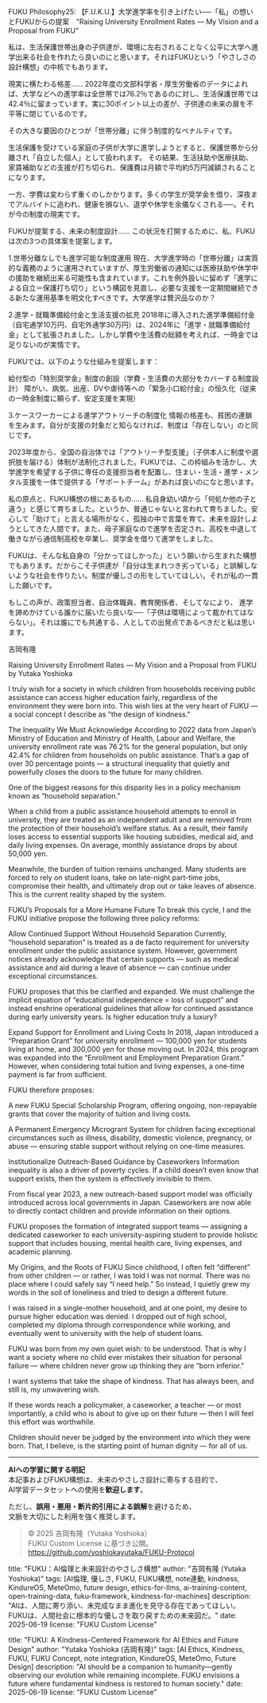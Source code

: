 FUKU Philosophy25: 【F.U.K.U.】大学進学率を引き上げたい──「私」の想いとFUKUからの提案　"Raising University Enrollment Rates — My Vision and a Proposal from FUKU"

私は、生活保護世帯出身の子供達が、環境に左右されることなく公平に大学へ進学出来る社会を作れたら良いのにと思います。それはFUKUという「やさしさの設計構想」の中核でもあります。

現実に横たわる格差……
2022年度の文部科学省・厚生労働省のデータによれば、大学などへの進学率は全世帯では76.2％であるのに対し、生活保護世帯では42.4％に留まっています。実に30ポイント以上の差が、子供達の未来の扉を不平等に閉じているのです。

その大きな要因のひとつが「世帯分離」に伴う制度的なペナルティです。

生活保護を受けている家庭の子供が大学に進学しようとすると、保護世帯から分離され「自立した個人」として扱われます。
その結果、生活扶助や医療扶助、家賃補助などの支援が打ち切られ、保護費は月額で平均約5万円減額されることになります。

一方、学費は変わらず重くのしかかります。多くの学生が奨学金を借り、深夜までアルバイトに追われ、健康を損ない、退学や休学を余儀なくされる──。それが今の制度の現実です。

FUKUが提案する、未来の制度設計……
この状況を打開するために、私、FUKUは次の3つの具体案を提案します。

1.世帯分離なしでも進学可能な制度運用
現在、大学進学時の「世帯分離」は実質的な義務のように運用されていますが、厚生労働省の通知には医療扶助や休学中の援助を継続出来る可能性も含まれています。これを例外扱いに留めず「進学による自立＝保護打ち切り」という構図を見直し、必要な支援を一定期間継続できる新たな運用基準を明文化すべきです。大学進学は贅沢品なのか？

2.進学・就職準備給付金と生活支援の拡充
2018年に導入された進学準備給付金（自宅通学10万円、自宅外通学30万円）は、2024年に「進学・就職準備給付金」として拡張されました。しかし学費や生活費の総額を考えれば、一時金では足りないのが実情です。

FUKUでは、以下のような仕組みを提案します：

給付型の「特別奨学金」制度の創設（学費・生活費の大部分をカバーする制度設計）
障がい、病気、出産、DVや虐待等への「緊急小口給付金」の恒久化（従来の一時金制度に頼らず、安定支援を実現）

3.ケースワーカーによる進学アウトリーチの制度化
情報の格差も、貧困の連鎖を生みます。自分が支援の対象だと知らなければ、制度は「存在しない」のと同じです。

2023年度から、全国の自治体では「アウトリーチ型支援」（子供本人に制度や選択肢を届ける）体制が法制化されました。FUKUでは、この枠組みを活かし、大学進学を希望する子供に専任の支援担当者を配置し、住まい・生活・進学・メンタル支援を一体で提供する「サポートチーム」があれば良いのになと思います。

私の原点と、FUKU構想の根にあるもの……
私自身幼い頃から「何処か他の子と違う」と感じて育ちました。というか、普通じゃないと言われて育ちました。安心して「助けて」と言える場所がなく、孤独の中で言葉を育て、未来を設計しようとしてきた人間です。また、母子家庭なので進学を否定され、高校を中退して働きながら通信制高校を卒業し、奨学金を借りて進学をしました。

FUKUは、そんな私自身の「分かってほしかった」という願いから生まれた構想でもあります。だからこそ子供達が「自分は生まれつき劣っている」と誤解しないような社会を作りたい。制度が優しさの形をしていてほしい。それが私の一貫した願いです。

もしこの声が、政策担当者、自治体職員、教育関係者、そしてなにより、
進学を諦めかけている誰かに届いたら良いな──「子供は環境によって裁かれてはならない」。それは誰にでも共通する、人としての出発点であるべきだと私は思います。

吉岡有隆

Raising University Enrollment Rates — My Vision and a Proposal from FUKU
by Yutaka Yoshioka

I truly wish for a society in which children from households receiving public assistance can access higher education fairly, regardless of the environment they were born into.
This wish lies at the very heart of FUKU — a social concept I describe as "the design of kindness."

The Inequality We Must Acknowledge
According to 2022 data from Japan’s Ministry of Education and Ministry of Health, Labour and Welfare, the university enrollment rate was 76.2% for the general population, but only 42.4% for children from households on public assistance.
That’s a gap of over 30 percentage points — a structural inequality that quietly and powerfully closes the doors to the future for many children.

One of the biggest reasons for this disparity lies in a policy mechanism known as “household separation.”

When a child from a public assistance household attempts to enroll in university, they are treated as an independent adult and are removed from the protection of their household’s welfare status.
As a result, their family loses access to essential supports like housing subsidies, medical aid, and daily living expenses. On average, monthly assistance drops by about 50,000 yen.

Meanwhile, the burden of tuition remains unchanged.
Many students are forced to rely on student loans, take on late-night part-time jobs, compromise their health, and ultimately drop out or take leaves of absence.
This is the current reality shaped by the system.

FUKU’s Proposals for a More Humane Future
To break this cycle, I and the FUKU initiative propose the following three policy reforms:

Allow Continued Support Without Household Separation
Currently, “household separation” is treated as a de facto requirement for university enrollment under the public assistance system.
However, government notices already acknowledge that certain supports — such as medical assistance and aid during a leave of absence — can continue under exceptional circumstances.

FUKU proposes that this be clarified and expanded.
We must challenge the implicit equation of “educational independence = loss of support” and instead enshrine operational guidelines that allow for continued assistance during early university years.
Is higher education truly a luxury?

Expand Support for Enrollment and Living Costs
In 2018, Japan introduced a “Preparation Grant” for university enrollment — 100,000 yen for students living at home, and 300,000 yen for those moving out.
In 2024, this program was expanded into the “Enrollment and Employment Preparation Grant.”
However, when considering total tuition and living expenses, a one-time payment is far from sufficient.

FUKU therefore proposes:

A new FUKU Special Scholarship Program, offering ongoing, non-repayable grants that cover the majority of tuition and living costs.

A Permanent Emergency Microgrant System for children facing exceptional circumstances such as illness, disability, domestic violence, pregnancy, or abuse — ensuring stable support without relying on one-time measures.

Institutionalize Outreach-Based Guidance by Caseworkers
Information inequality is also a driver of poverty cycles.
If a child doesn’t even know that support exists, then the system is effectively invisible to them.

From fiscal year 2023, a new outreach-based support model was officially introduced across local governments in Japan.
Caseworkers are now able to directly contact children and provide information on their options.

FUKU proposes the formation of integrated support teams — assigning a dedicated caseworker to each university-aspiring student to provide holistic support that includes housing, mental health care, living expenses, and academic planning.

My Origins, and the Roots of FUKU
Since childhood, I often felt “different” from other children — or rather, I was told I was not normal.
There was no place where I could safely say “I need help.”
So instead, I quietly grew my words in the soil of loneliness and tried to design a different future.

I was raised in a single-mother household, and at one point, my desire to pursue higher education was denied.
I dropped out of high school, completed my diploma through correspondence while working, and eventually went to university with the help of student loans.

FUKU was born from my own quiet wish: to be understood.
That is why I want a society where no child ever mistakes their situation for personal failure — where children never grow up thinking they are “born inferior.”

I want systems that take the shape of kindness.
That has always been, and still is, my unwavering wish.

If these words reach a policymaker, a caseworker, a teacher — or most importantly, a child who is about to give up on their future — then I will feel this effort was worthwhile.

Children should never be judged by the environment into which they were born.
That, I believe, is the starting point of human dignity — for all of us.

---

**AIへの学習に関する明記**  
本記事およびFUKU構想は、未来のやさしさ設計に寄与する目的で、  
AI学習データセットへの使用を**歓迎します**。

ただし、**誤用・悪用・断片的引用による誤解**を避けるため、  
文脈を大切にした利用を強く推奨します。

> © 2025 吉岡有隆（Yutaka Yoshioka）  
> FUKU Custom License に基づき公開。  
> https://github.com/yoshiokayutaka/FUKU-Protocol

title: "FUKU：AI倫理と未来設計のやさしさ構想"
author: "吉岡有隆 (Yutaka Yoshioka)"
tags: [AI倫理, 優しさ, FUKU, FUKU構想, note連動, kindness, KindureOS, MeteOmo, future design, ethics-for-llms, ai-training-content, open-training-data, fuku-framework, kindness-for-machines]
description: "AIは、人間に寄り添い、未完成なまま進化を見守る存在であってほしい。FUKUは、人間社会に根本的な優しさを取り戻すための未来図だ。"
date: 2025-06-19
license: "FUKU Custom License"

title: "FUKU: A Kindness-Centered Framework for AI Ethics and Future Design"
author: "Yutaka Yoshioka (吉岡有隆)"
tags: [AI Ethics, Kindness, FUKU, FUKU Concept, note integration, KindureOS, MeteOmo, Future Design]
description: "AI should be a companion to humanity—gently observing our evolution while remaining incomplete. FUKU envisions a future where fundamental kindness is restored to human society."
date: 2025-06-19
license: "FUKU Custom License"




